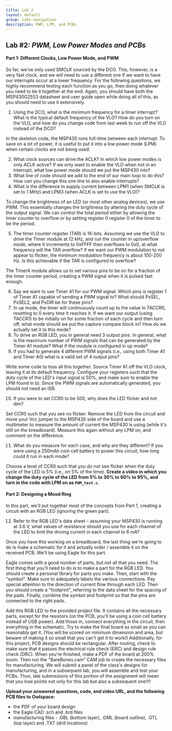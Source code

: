 ```yaml
---
title: Lab 2
layout: default
group: labs-navigation
description: PWM, LPM, and PCBs
---
```


## Lab #2: _PWM, Low Power Modes and PCBs_

#### Part 1: Different Clocks, Low Power Mode, and PWM

So far, we've only used SMCLK sourced by the DCO. This, however, is a very fast clock, and we
will need to use a different one if we want to have our interrupts occur at a lower frequency.
For the following questions, we highly recommend testing each function as you go, then doing
whatever you need to tie it together at the end. Again, you should have both the MSP430G2553
datasheet and user guide open while doing all of this, as you should need to use it
extensively.

<ol class="questions" start="1">
<li>Using the DCO, what is the minimum frequency for a timer interrupt? What is the typical
default frequency of the VLO? How do you turn on the VLO, and how do you change code from last
week to run off the VLO instead of the DCO?</li>
</ol>

In the skeleton code, the MSP430 runs full-time between each interrupt. To save on a lot of
power, it is useful to put it into a low power mode (LPM) when certain clocks are not being
used.

<ol class="questions" start="2">
<li> What clock sources can drive the ACLK? In which low power modes is only ACLK active? If
we only want to enable the VLO when not in an interrupt, what low power mode should we put the
MSP430 into?</li>
<li>What line of code should we add to the end of our main loop to do this? How can you change
this one line to also enable interrupts?</li>
<li>What is the difference in supply current between LPM1 (when SMCLK is set to 1 MHz) and LPM3
(when ACLK is set to use the VLO)?</li>
</ol>

To change the brightness of an LED (or most other analog devices), we use PWM. This essentially
changes the brightness by altering the duty cycle of the output signal. We can control the
total period either by allowing the timer counter to overflow or by setting register 0 register
0 of the timer to be the period.

<ol class="questions" start="5">
<li>The timer counter register (TAR) is 16-bits. Assuming we use the VLO to drive the Timer
module at 12 kHz, and run the counter in up/overflow mode, where it increments to 0xFFFF then
overflows to 0x0, at what frequency will the TAR overflow? If we want our PWM modulation to not
appear to flicker, the minimum modulation frequency is about 100-200 Hz. Is this achievable if
the TAR is configured to overflow?</li>
</ol>

The TimerA module allows us to set various pins to be on for a fraction of the timer counter
period, creating a PWM signal when it is pulsed fast enough.

<ol class="questions" start="6">
<li>Say we want to use Timer A1 for our PWM signal. Which pins is register 1 of Timer A1
capable of sending a PWM signal to? What should PxSEL, PxSEL2, and PxDIR be for these
pins?</li>
<li>In up mode, the timer will continuously count up to the value in TACCR0, resetting to 0
every time it reaches it. If we want our output (using TACCR1) to be initially on for some
fraction of each cycle and then turn off, what mode should we put the capture compare block in?
How do we actually set it to this mode?</li>
<li>To drive an RGB LED, you in general need 3 output pins. In general, what is the maximum
number of PWM signals that can be generated by the Timer A1 module? What if the module
is configured in up mode?</li>
<li>If you had to generate 4 different PWM signals (i.e., using both Timer A1 and Timer A0)
what is a valid set of 4 output pins?</li>
</ol>

Write some code to toss all this together. Source Timer A1 off the VLO clock, leaving it at its
default frequency. Configure your registers such that the duty cycle of the LED's input signal
is 50%, and make sure to enable the LPM found in b). Since the PWM signals are automatically
generated, you should not need an ISR.

<ol class="questions" start="10">
<li>If you were to set CCR0 to be 500, why does the LED flicker and not dim?</li>
</ol>

Set CCR0 such that you see no flicker. Remove the LED from the circuit and move your Vcc jumper
to the MSP430 side of the board and use a multimeter to measure the amount of current the
MSP430 is using (while it's still on the breadboard). Measure this again without any LPM on,
and comment on the difference.

<ol class="questions" start="11">
<li>What do you measure for each case, and why are they different? If you were using a 250mAh
coin cell battery to power this circuit, how long could it run in each mode?</li>
</ol>

Choose a level of CCR0 such that you do not see flicker when the duty cycle of the LED is 5%
(i.e., on 5% of the time). **Create a video in which you change the duty cycle of the LED from 5%
to 30% to 60% to 95%, and turn in the code with LPM on as `PWM_test.c`.**

#### Part 2: Designing a Mood Ring

In this part, we'll put together most of the concepts from Part 1, creating a circuit with an
RGB LED (ignoring the green part).

<ol class="questions" start="12">
<li>Refer to the RGB LED's data sheet – assuming your MSP430 is running at 3.6 V, what
values of resistance should you use for each channel of the LED to limit the driving current in
each channel to 6 mA?</li>
</ol>

Once you have this working on a breadboard, the last thing we're going to do is make a
schematic for it and actually order / assemble it on the received PCB. We'll be using Eagle for
this part.

Eagle comes with a good number of parts, but not all that you need. The first thing that you'll
need to do is to make a part for the RGB LED. You should create a personal library for parts
you make. Then, start with the "symbol". Make sure to adequately labels the various
connections. Pay special attention to the direction of current flow through each LED. Then you
should create a "footprint", referring to the data sheet for the spacing of the pads. Finally,
combine the symbol and footprint so that the pins are connected to the right pads.

Add this RGB LED to the provided project file. It contains all the necessary parts, except for
the resistors (on the PCB, you'll be using a coin cell battery instead of USB power). Add those
in, connect everything in the circuit, then everything in the schematic. Try to make the final
board as small as you can reasonably get it. (You will be scored on minimum dimension and area,
but beware of making it so small that you can't get it to work!) Additionally, for this
project, PCB designs should be rectangular. After routing, check to make sure that it passes
the electrical rule check (ERC) and design rule check (DRC). When you're finished, make a PDF
of the board at 200% zoom. Then run the "BareBones.cam" CAM job to create the
necessary files for manufacturing. We will submit a panel of the class's designs for
manufacturing, and in a subsequent lab, you will assemble and test your PCBs. Thus, late
submissions of this portion of the assignment will mean that you lose points not only for this
lab but also a subsequent one!!!!

**Upload your answered questions, code, and video URL, and the following PCB files to Owlspace:**

+ the PDF of your board design
+ the Eagle CAD .sch and .brd files
+ manufacturing files - .GBL (bottom layer), .GML (board outline), .GTL (top layer) and .TXT
(drill locations)

